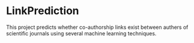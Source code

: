 # LinkPrediction
This project predicts whether co-authorship links exist between authers of scientific journals using several machine learning techniques.
